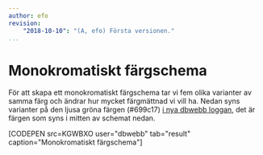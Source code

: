 ```yaml
---
author: efo
revision:
    "2018-10-10": "(A, efo) Första versionen."
...
```

Monokromatiskt färgschema
=======================

För att skapa ett monokromatiskt färgschema tar vi fem olika varianter av samma färg och ändrar hur mycket färgmättnad vi vill ha. Nedan syns varianter på den ljusa gröna färgen (#699c17) [i nya dbwebb loggan](https://dbwebb.se/t/7477), det är färgen som syns i mitten av schemat nedan.

[CODEPEN src=KGWBXO user="dbwebb" tab="result" caption="Monokromatiskt färgschema"]
